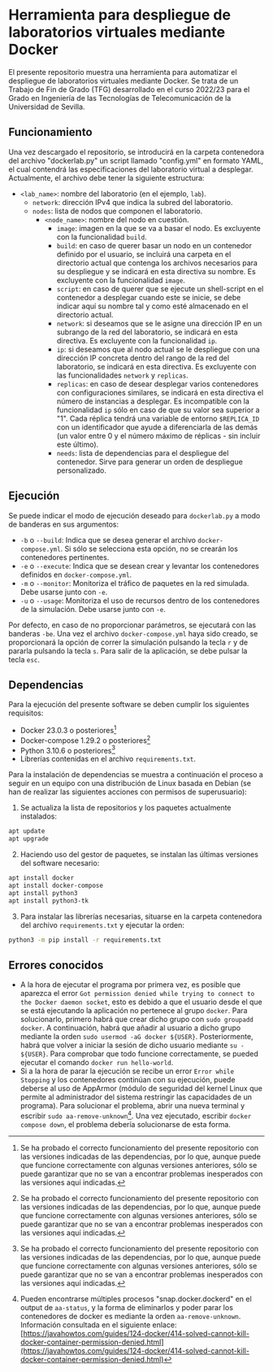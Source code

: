 # Herramienta para despliegue de laboratorios virtuales mediante Docker
El presente repositorio muestra una herramienta para automatizar el despliegue de laboratorios virtuales mediante Docker.
Se trata de un Trabajo de Fin de Grado (TFG) desarrollado en el curso 2022/23 para el Grado en Ingeniería de las Tecnologías de Telecomunicación de la Universidad de Sevilla.
## Funcionamiento
Una vez descargado el repositorio, se introducirá en la carpeta contenedora del archivo "dockerlab.py" un script llamado "config.yml" en formato YAML, el cual contendrá las especificaciones del laboratorio virtual a desplegar. Actualmente, el archivo debe tener la siguiente estructura:
- `<lab_name>`: nombre del laboratorio (en el ejemplo, `lab`).
  - `network`: dirección IPv4 que indica la subred del laboratorio.
  - `nodes`: lista de nodos que componen el laboratorio.
    - `<node_name>`: nombre del nodo en cuestión.
      - `image`: imagen en la que se va a basar el nodo. Es excluyente con la funcionalidad `build`.
      - `build`: en caso de querer basar un nodo en un contenedor definido por el usuario, se incluirá una carpeta en el directorio actual que contenga los archivos necesarios para su despliegue y se indicará en esta directiva su nombre. Es excluyente con la funcionalidad `image`.
      - `script`: en caso de querer que se ejecute un shell-script en el contenedor a desplegar cuando este se inicie, se debe indicar aquí su nombre tal y como esté almacenado en el directorio actual.
      - `network`: si deseamos que se le asigne una dirección IP en un subrango de la red del laboratorio, se indicará en esta directiva. Es excluyente con la funcionalidad `ip`.
      - `ip`: si deseamos que al nodo actual se le despliegue con una dirección IP concreta dentro del rango de la red del laboratorio, se indicará en esta directiva. Es excluyente con las funcionalidades `network` y `replicas`.
      - `replicas`: en caso de desear desplegar varios contenedores con configuraciones similares, se indicará en esta directiva el número de instancias a desplegar. Es incompatible con la funcionalidad `ip` sólo en caso de que su valor sea superior a "1". Cada réplica tendrá una variable de entorno `$REPLICA_ID` con un identificador que ayude a diferenciarla de las demás (un valor entre 0 y el número máximo de réplicas - sin incluir este último).
      - `needs`: lista de dependencias para el despliegue del contenedor. Sirve para generar un orden de despliegue personalizado.
## Ejecución
Se puede indicar el modo de ejecución deseado para `dockerlab.py` a modo de banderas en sus argumentos:
- `-b` o `--build`: Indica que se desea generar el archivo `docker-compose.yml`. Si sólo se selecciona esta opción, no se crearán los contenedores pertinentes.
- `-e` o `--execute`: Indica que se desean crear y levantar los contenedores definidos en `docker-compose.yml`.
- `-m` o `--monitor`: Monitoriza el tráfico de paquetes en la red simulada. Debe usarse junto con `-e`.
- `-u` o `--usage`: Monitoriza el uso de recursos dentro de los contenedores de la simulación. Debe usarse junto con `-e`.

Por defecto, en caso de no proporcionar parámetros, se ejecutará con las banderas `-be`.
Una vez el archivo `docker-compose.yml` haya sido creado, se proporcionará la opción de correr la simulación pulsando la tecla `r` y de pararla pulsando la tecla `s`. Para salir de la aplicación, se debe pulsar la tecla `esc`.
## Dependencias 
Para la ejecución del presente software se deben cumplir los siguientes requisitos:
- Docker 23.0.3 o posteriores[^1]
- Docker-compose 1.29.2 o posteriores[^1]
- Python 3.10.6 o posteriores[^1]
- Librerías contenidas en el archivo `requirements.txt`.

Para la instalación de dependencias se muestra a continuación el proceso a seguir en un equipo con una distribución de Linux basada en Debian (se han de realizar las siguientes acciones con permisos de superusuario):
1. Se actualiza la lista de repositorios y los paquetes actualmente instalados:
```bash
apt update
apt upgrade
```
2. Haciendo uso del gestor de paquetes, se instalan las últimas versiones del software necesario:
```bash
apt install docker
apt install docker-compose
apt install python3
apt install python3-tk
```
3. Para instalar las librerías necesarias, situarse en la carpeta contenedora del archivo `requirements.txt` y ejecutar la orden:
```bash
python3 -m pip install -r requirements.txt
```

## Errores conocidos
- A la hora de ejecutar el programa por primera vez, es posible que aparezca el error `Got permission denied while trying to connect to the Docker daemon socket`, esto es debido a que el usuario desde el que se está ejecutando la aplicación no pertenece al grupo `docker`. Para solucionarlo, primero habrá que crear dicho grupo con `sudo groupadd docker`. A continuación, habrá que añadir al usuario a dicho grupo mediante la orden `sudo usermod -aG docker ${USER}`. Posteriormente, habrá que volver a iniciar la sesión de dicho usuario mediante `su - ${USER}`. Para comprobar que todo funcione correctamente, se pueded ejecutar el comando `docker run hello-world`.
- Si a la hora de parar la ejecución se recibe un error `Error while Stopping` y los contenedores continúan con su ejecución, puede deberse al uso de AppArmor (módulo de seguridad del kernel Linux que permite al administrador del sistema restringir las capacidades de un programa). Para solucionar el problema, abrir una nueva terminal y escribir `sudo aa-remove-unknown`[^2]. Una vez ejecutado, escribir `docker compose down`, el problema debería solucionarse de esta forma.

[^1]: Se ha probado el correcto funcionamiento del presente repositorio con las versiones indicadas de las dependencias, por lo que, aunque puede que funcione correctamente con algunas versiones anteriores, sólo se puede garantizar que no se van a encontrar problemas inesperados con las versiones aquí indicadas.
[^2]: Pueden encontrarse múltiples procesos "snap.docker.dockerd" en el output de `aa-status`, y la forma de eliminarlos y poder parar los contenedores de docker es mediante la orden `aa-remove-unknown`. Información consultada en el siguiente enlace: [https://javahowtos.com/guides/124-docker/414-solved-cannot-kill-docker-container-permission-denied.html](https://javahowtos.com/guides/124-docker/414-solved-cannot-kill-docker-container-permission-denied.html)
